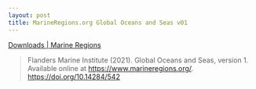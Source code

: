 ```yaml
---
layout: post
title: MarineRegions.org Global Oceans and Seas v01
---
```


[Downloads \| Marine Regions](https://www.marineregions.org/downloads.php)

> Flanders Marine Institute (2021). Global Oceans and Seas, version 1. Available online at https://www.marineregions.org/. https://doi.org/10.14284/542
